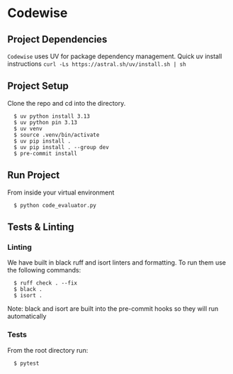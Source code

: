 # Codewise

## Project Dependencies

`Codewise` uses UV for package dependency management. Quick uv install instructions `curl -Ls https://astral.sh/uv/install.sh | sh`

## Project Setup

Clone the repo and cd into the directory.

```console
  $ uv python install 3.13
  $ uv python pin 3.13
  $ uv venv
  $ source .venv/bin/activate
  $ uv pip install .
  $ uv pip install . --group dev
  $ pre-commit install
```

## Run Project

From inside your virtual environment

```console
  $ python code_evaluator.py
```

## Tests & Linting
### Linting
We have built in black ruff and isort linters and formatting. To run them use the following commands:
```console
  $ ruff check . --fix
  $ black .
  $ isort .
```
Note: black and isort are built into the pre-commit hooks so they will run automatically

### Tests
From the root directory run:
```console
  $ pytest
```
